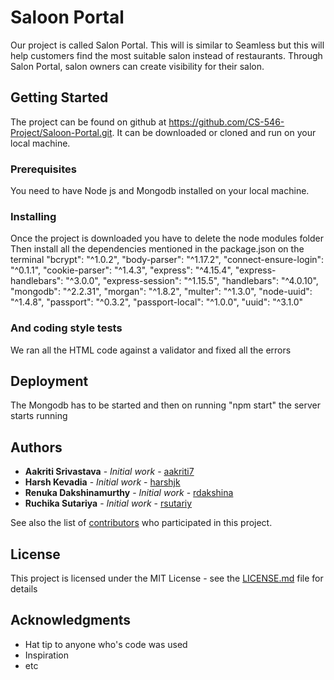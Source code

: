 # Saloon Portal

Our project is called Salon Portal. This will is similar to Seamless but
this will help customers find the most suitable salon instead of restaurants. Through Salon Portal, salon owners
can create visibility for their salon.

## Getting Started

The project can be found on github at https://github.com/CS-546-Project/Saloon-Portal.git. It can be downloaded or cloned and run on your local machine.

### Prerequisites

You need to have Node js and Mongodb installed on your local machine.

### Installing

Once the project is downloaded you have to delete the node modules folder
Then install all the dependencies mentioned in the package.json on the terminal
    "bcrypt": "^1.0.2",
    "body-parser": "^1.17.2",
    "connect-ensure-login": "^0.1.1",
    "cookie-parser": "^1.4.3",
    "express": "^4.15.4",
    "express-handlebars": "^3.0.0",
    "express-session": "^1.15.5",
    "handlebars": "^4.0.10",
    "mongodb": "^2.2.31",
    "morgan": "^1.8.2",
    "multer": "^1.3.0",
    "node-uuid": "^1.4.8",
    "passport": "^0.3.2",
    "passport-local": "^1.0.0",
    "uuid": "^3.1.0"

### And coding style tests

We ran all the HTML code against a validator and fixed all the errors

## Deployment

The Mongodb has to be started and then on running "npm start" the server starts running

## Authors

* **Aakriti Srivastava** - *Initial work* - [aakriti7](https://github.com/aakriti7)
* **Harsh Kevadia** - *Initial work* - [harshjk](https://github.com/harshjk)
* **Renuka Dakshinamurthy** - *Initial work* - [rdakshina](https://github.com/rdakshina)
* **Ruchika Sutariya** - *Initial work* - [rsutariy](https://github.com/rsutariy)


See also the list of [contributors](https://github.com/CS-546-Project/Saloon-Portal/graphs/contributors) who participated in this project.

## License

This project is licensed under the MIT License - see the [LICENSE.md](LICENSE.md) file for details

## Acknowledgments

* Hat tip to anyone who's code was used
* Inspiration
* etc
